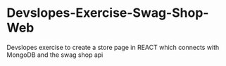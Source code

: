 # Devslopes-Exercise-Swag-Shop-Web
Devslopes exercise to create a store page in REACT which connects with MongoDB and the swag shop api
